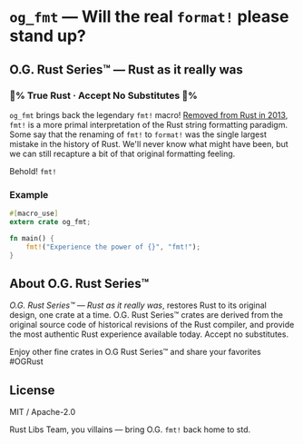 # `og_fmt` — Will the real `format!` please stand up?

## **O.G. Rust Series™ — Rust as it really was**

### 💯**%** **True Rust** &middot; Accept No Substitutes 💯**%**

`og_fmt` brings back the legendary `fmt!` macro! [Removed from Rust in
2013](https://github.com/rust-lang/rust/pull/8637#issuecomment-23191833),
`fmt!` is a more primal interpretation of the Rust string formatting
paradigm. Some say that the renaming of `fmt!` to `format!` was the
single largest mistake in the history of Rust. We'll never know what
might have been, but we can still recapture a bit of that original
formatting feeling.

Behold! `fmt!`

### Example

```rust
#[macro_use]
extern crate og_fmt;

fn main() {
    fmt!("Experience the power of {}", "fmt!");
}
```

## About O.G. Rust Series™

_O.G. Rust Series™ — Rust as it really was_, restores Rust to its
original design, one crate at a time. O.G. Rust Series™ crates are
derived from the original source code of historical revisions of the
Rust compiler, and provide the most authentic Rust experience
available today. Accept no substitutes.

Enjoy other fine crates in O.G Rust Series™ and share your
favorites #OGRust

## License

MIT / Apache-2.0

Rust Libs Team, you villains — bring O.G. `fmt!` back home to std.
